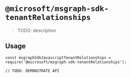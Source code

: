 # `@microsoft/msgraph-sdk-tenantRelationships`

> TODO: description

## Usage

```
const msgraphSdkJavascriptTenantRelationships = require('@microsoft/msgraph-sdk-tenantRelationships');

// TODO: DEMONSTRATE API
```
